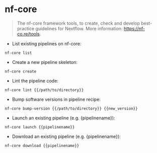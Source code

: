 # nf-core

> The nf-core framework tools, to create, check and develop best-practice guidelines for Nextflow.
> More information: <https://nf-co.re/tools>.

- List existing pipelines on nf-core:

`nf-core list`

- Create a new pipeline skeleton:

`nf-core create`

- Lint the pipeline code:

`nf-core lint {{/path/to/directory}}`

- Bump software versions in pipeline recipe:

`nf-core bump-version {{/path/to/directory}} {{new_version}}`

- Launch an existing pipeline (e.g. {pipelinename}):

`nf-core launch {{pipelinename}}`

- Download an existing pipeline  (e.g. {pipelinename}):

`nf-core download {{pipelinename}}`
